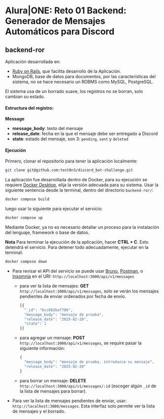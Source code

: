 # Alura|ONE: Reto 01 Backend: Generador de Mensajes Automáticos para Discord

## backend-ror

Aplicación desarrollada en: 
- [Ruby on Rails](https://www.rubyonrails.org/), que facilita desarrollo de la Aplicación.
- MongoDB, base de datos para documentos, por las características del sistema, no se hace necesario un RDBMS como MySQL, PostgreSQL.

El sistema usa de un borrado suave, los registros no se borran, solo cambian su estado.

#### Estructura del registro:
**Message**
- **message_body**: texto del mensaje
- **release_date**: fecha en la que el mensaje debe ser entregado a Discord
- **state**: estado del mensaje, son 3: `pending`, `sent` y `deleted`

#### Ejecución
Primero, clonar el repositorio para tener la aplicación localmente: 
  ```bash
  git clone git@github.com:test0n3/discord_bot-challenge.git
  ```
La aplicación fue desarrollada dentro de Docker, para su ejecución se requiere [Docker Desktop](https://www.docker.com/products/docker-desktop/), elija la versión adecuada para su sistema.
Usar la siguiente sentencia desde la terminal, dentro del directorio `backend-ror/`:
  ```bash
  docker compose build
  ```
luego usar lo siguiente para ejecutar el servicio:
  ```bash
  docker compose up
  ```
Mediante Docker, ya no es necesario detallar un proceso para la instalación del lenguaje, framework o base de datos.

**Nota**
Para terminar la ejecución de la aplicación, hacer **CTRL + C**. Esto detendrá el servicio. Para detener todo adecuadamente, ejecutar en la terminal:
```bash
docker compose down
```

- Para revisar el API del servicio se puede usar [Bruno](https://www.usebruno.com/), [Postman](https://www.postman.com/), o [Insomnia](https://insomnia.rest/) en el URI: `http://localhost:3000/api/v1/messages`
  - para ver la lista de mensajes: **GET** `http://localhost:3000/api/v1/messages`, solo se verán los mensajes pendientes de enviar ordenados por fecha de envio.

    ```javascript
    [{
      "_id": "6cc682baf786",
      "message_body": "mensaje de prueba",
      "release_date": "2025-02-20",
      "state": 1
    }]
    ```

  - para agregar un mensaje: **POST** `http://localhost:3000/api/v1/messages`, se require pasar la siguiente información:
    ```javascript
    {
      "message_body": "mensaje de prueba, introduzca su mensaje",
      "release_date": "2025-02-20"
    }
    ```
  - para borrar un mensaje: **DELETE** `http://localhost:3000/api/v1/messages/:id` (escoger algún `_id` de la lista de mensajes para borrar).



- Para ver la lista de mensajes pendientes de enviar, usar: `http://localhost:3000/messages`. Esta interfaz solo permite ver la lista de mensajes y el borrado.
